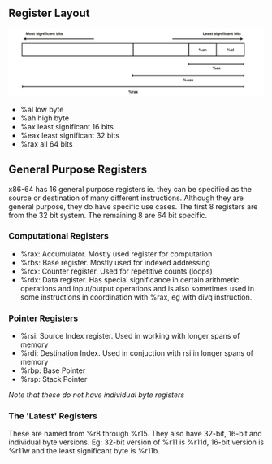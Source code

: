 ## Register Layout

<p align="center">
<img alt="Register Layout" src="assets/register_layout.png">
</p>

- %al low byte
- %ah high byte
- %ax least significant 16 bits
- %eax least significant 32 bits
- %rax all 64 bits

## General Purpose Registers

x86-64 has 16 general purpose registers ie. they can be specified as the source or destination of many different instructions. Although they are general purpose, they do have specific use cases. The first 8 registers are from the 32 bit system. The remaining 8 are 64 bit specific.

### Computational Registers

- %rax: Accumulator. Mostly used register for computation 
- %rbs: Base register. Mostly used for indexed addressing
- %rcx: Counter register. Used for repetitive counts (loops)
- %rdx: Data register. Has special significance in certain arithmetic operations and input/output operations and is also sometimes used in some instructions in coordination with %rax, eg with divq instruction.

### Pointer Registers

- %rsi: Source Index register. Used in working with longer spans of memory
- %rdi: Destination Index. Used in conjuction with rsi in longer spans of memory
- %rbp: Base Pointer
- %rsp: Stack Pointer

*Note that these do not have individual byte registers*

### The 'Latest' Registers

These are named from %r8 through %r15. They also have 32-bit, 16-bit and individual byte versions. Eg: 32-bit version of %r11 is %r11d, 16-bit version is %r11w and the least significant byte is %r11b.
